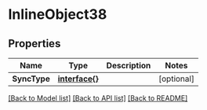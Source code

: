 # InlineObject38

## Properties

Name | Type | Description | Notes
------------ | ------------- | ------------- | -------------
**SyncType** | [**interface{}**](.md) |  | [optional] 

[[Back to Model list]](../README.md#documentation-for-models) [[Back to API list]](../README.md#documentation-for-api-endpoints) [[Back to README]](../README.md)


